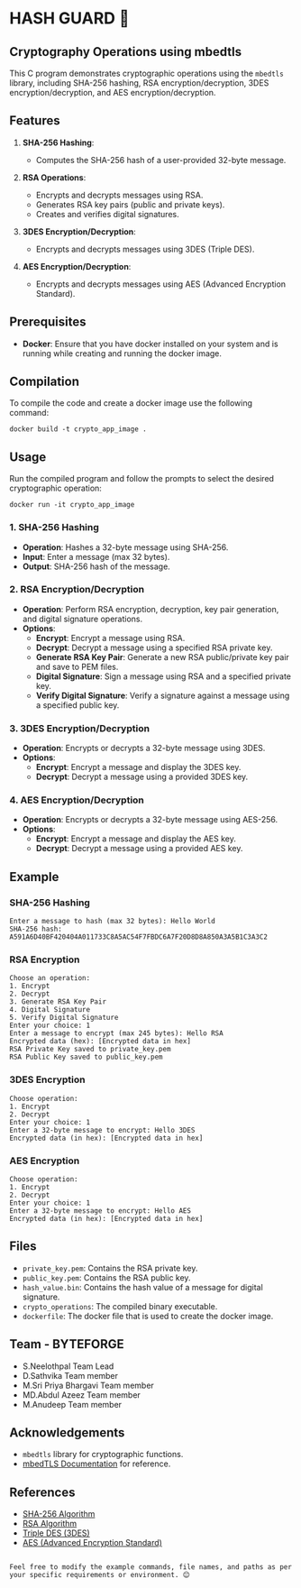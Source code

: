 
# HASH GUARD 🔐

## Cryptography Operations using mbedtls

This C program demonstrates cryptographic operations using the `mbedtls` library, including SHA-256 hashing, RSA encryption/decryption, 3DES encryption/decryption, and AES encryption/decryption. 

## Features

1. **SHA-256 Hashing**:
   - Computes the SHA-256 hash of a user-provided 32-byte message.

2. **RSA Operations**:
   - Encrypts and decrypts messages using RSA.
   - Generates RSA key pairs (public and private keys).
   - Creates and verifies digital signatures.

3. **3DES Encryption/Decryption**:
   - Encrypts and decrypts messages using 3DES (Triple DES).

4. **AES Encryption/Decryption**:
   - Encrypts and decrypts messages using AES (Advanced Encryption Standard).

## Prerequisites

- **Docker**: Ensure that you have docker installed on your system and is running while creating and running the docker image.

## Compilation

To compile the code and create a docker image use the following command:

```docker
docker build -t crypto_app_image .
```

## Usage

Run the compiled program and follow the prompts to select the desired cryptographic operation:

```docker
docker run -it crypto_app_image
```

### 1. SHA-256 Hashing

- **Operation**: Hashes a 32-byte message using SHA-256.
- **Input**: Enter a message (max 32 bytes).
- **Output**: SHA-256 hash of the message.

### 2. RSA Encryption/Decryption

- **Operation**: Perform RSA encryption, decryption, key pair generation, and digital signature operations.
- **Options**:
  - **Encrypt**: Encrypt a message using RSA.
  - **Decrypt**: Decrypt a message using a specified RSA private key.
  - **Generate RSA Key Pair**: Generate a new RSA public/private key pair and save to PEM files.
  - **Digital Signature**: Sign a message using RSA and a specified private key.
  - **Verify Digital Signature**: Verify a signature against a message using a specified public key.

### 3. 3DES Encryption/Decryption

- **Operation**: Encrypts or decrypts a 32-byte message using 3DES.
- **Options**:
  - **Encrypt**: Encrypt a message and display the 3DES key.
  - **Decrypt**: Decrypt a message using a provided 3DES key.

### 4. AES Encryption/Decryption

- **Operation**: Encrypts or decrypts a 32-byte message using AES-256.
- **Options**:
  - **Encrypt**: Encrypt a message and display the AES key.
  - **Decrypt**: Decrypt a message using a provided AES key.

## Example

### SHA-256 Hashing

```
Enter a message to hash (max 32 bytes): Hello World
SHA-256 hash:
A591A6D40BF420404A011733C8A5AC54F7FBDC6A7F20D8D8A850A3A5B1C3A3C2
```

### RSA Encryption

```
Choose an operation:
1. Encrypt
2. Decrypt
3. Generate RSA Key Pair
4. Digital Signature
5. Verify Digital Signature
Enter your choice: 1
Enter a message to encrypt (max 245 bytes): Hello RSA
Encrypted data (hex): [Encrypted data in hex]
RSA Private Key saved to private_key.pem
RSA Public Key saved to public_key.pem
```

### 3DES Encryption

```
Choose operation:
1. Encrypt
2. Decrypt
Enter your choice: 1
Enter a 32-byte message to encrypt: Hello 3DES
Encrypted data (in hex): [Encrypted data in hex]
```

### AES Encryption

```
Choose operation:
1. Encrypt
2. Decrypt
Enter your choice: 1
Enter a 32-byte message to encrypt: Hello AES
Encrypted data (in hex): [Encrypted data in hex]
```

## Files

- `private_key.pem`: Contains the RSA private key.
- `public_key.pem`: Contains the RSA public key.
- `hash_value.bin`: Contains the hash value of a message for digital signature.
- `crypto_operations`: The compiled binary executable.
- `dockerfile`: The docker file that is used to create the docker image.

## Team - BYTEFORGE
 - S.Neelothpal Team Lead
 - D.Sathvika Team member  
 - M.Sri Priya Bhargavi Team member  
 - MD.Abdul Azeez  Team member
 - M.Anudeep	 Team member    

## Acknowledgements

- `mbedtls` library for cryptographic functions.
- [mbedTLS Documentation](https://mbed.org/projects/mbed-os-lib-mbedtls/) for reference.

## References

- [SHA-256 Algorithm](https://en.wikipedia.org/wiki/SHA-2)
- [RSA Algorithm](https://en.wikipedia.org/wiki/RSA_(cryptosystem))
- [Triple DES (3DES)](https://en.wikipedia.org/wiki/Triple_DES)
- [AES (Advanced Encryption Standard)](https://en.wikipedia.org/wiki/Advanced_Encryption_Standard)
```

Feel free to modify the example commands, file names, and paths as per your specific requirements or environment. 😊
